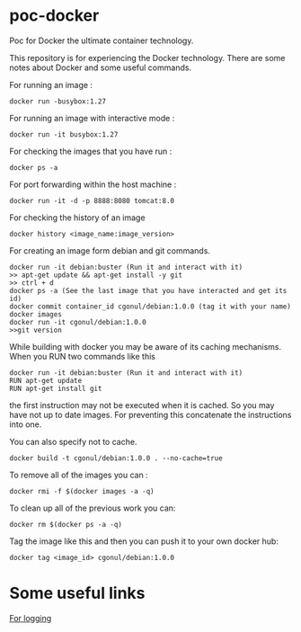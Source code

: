 # poc-docker
Poc for Docker the ultimate container technology.

This repository is for experiencing the Docker technology. There are some notes about Docker and some useful commands.

For running an image :
```
docker run -busybox:1.27
```
For running an image with interactive mode :
```
docker run -it busybox:1.27
```

For checking the images that you have run :
```
docker ps -a
```

For port forwarding within the host machine :
```
docker run -it -d -p 8888:8080 tomcat:8.0
```

For checking the history of an image
```
docker history <image_name:image_version>
```

For creating an image form debian and git commands.
```
docker run -it debian:buster (Run it and interact with it)
>> apt-get update && apt-get install -y git
>> ctrl + d
docker ps -a (See the last image that you have interacted and get its id) 
docker commit container_id cgonul/debian:1.0.0 (tag it with your name)
docker images
docker run -it cgonul/debian:1.0.0
>>git version
```

While building with docker you may be aware of its caching mechanisms. When you RUN two commands like this
```
docker run -it debian:buster (Run it and interact with it)
RUN apt-get update
RUN apt-get install git
```
the first instruction may not be executed when it is cached. So you may have not up to date images. For preventing this concatenate the instructions into one.

You can also specify not to cache.
```
docker build -t cgonul/debian:1.0.0 . --no-cache=true
```
To remove all of the images you can :
```
docker rmi -f $(docker images -a -q)
```
To clean up all of the previous work you can:
```
docker rm $(docker ps -a -q)
```
Tag the image like this and then you can push it to your own docker hub:
```
docker tag <image_id> cgonul/debian:1.0.0
```



# Some useful links

[For logging](https://www.level-up.one/deep-dive-into-docker-logging/)
